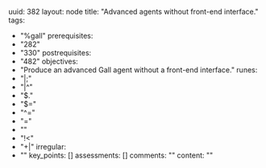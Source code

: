 uuid: 382
layout: node
title: "Advanced agents without front-end interface."
tags:
 - "%gall"
prerequisites:
  - "282"
  - "330"
postrequisites:
  - "482"
objectives:
  - "Produce an advanced Gall agent without a front-end interface."
runes:
  - "|;"
  - "|^"
  - "$."
  - "$="
  - "^="
  - "="
  - ""
  - "!<"
  - "+|"
irregular:
  - ""
key_points: []
assessments: []
comments: ""
content: ""